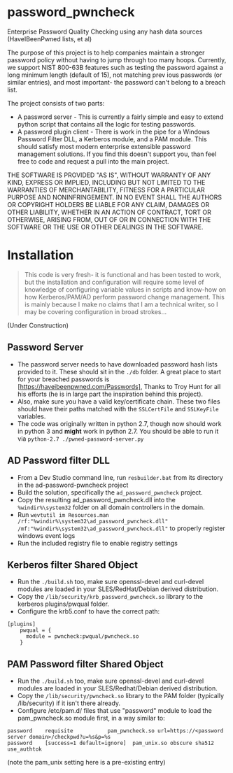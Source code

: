 # password_pwncheck
Enterprise Password Quality Checking using any hash data sources (HaveIBeenPwned lists, et al)

The purpose of this project is to help companies maintain a stronger password policy without having to jump through too many hoops.  Currently, we support NIST 800-63B features such as testing the password against a long minimum length (default of 15), not matching prev
ious passwords (or similar entries), and most important- the password can't belong to a breach list.

The project consists of two parts:

* A password server -  This is currently a fairly simple and easy to extend python script that contains all the logic for testing passwords.
* A password plugin client - There is work in the pipe for a Windows Password Filter DLL, a Kerberos module, and a PAM module.  This should satisfy most modern enterprise extensible password management solutions.  If you find this doesn't support you, than feel free to code and request a pull into the main project.

THE SOFTWARE IS PROVIDED "AS IS", WITHOUT WARRANTY OF ANY KIND, EXPRESS OR IMPLIED, INCLUDING BUT NOT LIMITED TO THE WARRANTIES OF MERCHANTABILITY, FITNESS FOR A PARTICULAR PURPOSE AND NONINFRINGEMENT. IN NO EVENT SHALL THE AUTHORS OR COPYRIGHT HOLDERS BE LIABLE FOR ANY CLAIM, DAMAGES OR OTHER LIABILITY, WHETHER IN AN ACTION OF CONTRACT, TORT OR OTHERWISE, ARISING FROM, OUT OF OR IN CONNECTION WITH THE SOFTWARE OR THE USE OR OTHER DEALINGS IN THE SOFTWARE.

# Installation

> This code is very fresh- it is functional and has been tested to work, but the installation and configuration will require some level of knowledge of configuring variable values in scripts and know-how on how Kerberos/PAM/AD perform password change management.  This is mainly because I make no claims that I am a technical writer, so I may be covering configuration in broad strokes...

(Under Construction)

## Password Server
* The password server needs to have downloaded password hash lists provided to it.  These should sit in the `./db` folder.  A great place to start for your breached passwords is [https://haveibeenpwned.com/Passwords], Thanks to Troy Hunt for all his efforts (he is in large part the inspiration behind this project).
* Also, make sure you have a valid key/certificate chain.  These two files should have their paths matched with the `SSLCertFile` and `SSLKeyFile` variables.
* The code was originally written in python 2.7, though now should work in python 3 and __might__ work in python 2.7.  You should be able to run it via `python-2.7 ./pwned-password-server.py`

## AD Password filter DLL
* From a Dev Studio command line, run `resbuilder.bat` from its directory in the ad-password-pwncheck project
* Build the solution, specifically the `ad_password_pwncheck` project.
* Copy the resulting ad_password_pwncheck.dll into the `%windir%\system32` folder on all domain controllers in the domain.
* Run `wevtutil im Resources.man /rf:"%windir%\system32\ad_password_pwncheck.dll" /mf:"%windir%\system32\ad_password_pwncheck.dll"` to properly register windows event logs
* Run the included registry file to enable registry settings

## Kerberos filter Shared Object

* Run the `./build.sh` too, make sure openssl-devel and curl-devel modules are loaded in your SLES/RedHat/Debian derived distribution.
* Copy the `/lib/security/krb_password_pwncheck.so` library to the kerberos plugins/pwqual folder.
* Configure the krb5.conf to have the correct path:
```
[plugins]
    pwqual = {
      module = pwncheck:pwqual/pwncheck.so 
    }
```

## PAM Password filter Shared Object

* Run the `./build.sh` too, make sure openssl-devel and curl-devel modules are loaded in your SLES/Redhat/Debian derived distribution.
* Copy the `/lib/security/pwncheck.so` library to the PAM folder (typically /lib/security)  if it isn't there already.
* Configure /etc/pam.d/ files that use "password" module to load the pam_pwncheck.so module first, in a way similar to:
```
password	requisite			pam_pwncheck.so url=https://<password server domain>/checkpwd?u=%s&p=%s
password	[success=1 default=ignore]	pam_unix.so obscure sha512 use_authtok
```
(note the pam_unix setting here is a pre-existing entry)
